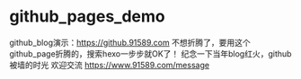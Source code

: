 # github_pages_demo
github_blog演示：https://github.91589.com
不想折腾了，要用这个github_page折腾的，搜索hexo一步步就OK了！
纪念一下当年blog红火，github被墙的时光
欢迎交流 https://www.91589.com/message
